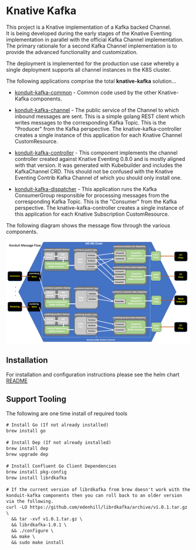 # Knative Kafka

This project is a Knative implementation of a Kafka backed Channel.  
It is being developed during the early stages of the Knative Eventing implementation in parallel with
the official Kafka Channel implementation.  The primary rationale for a second Kafka Channel implementation 
is to provide the advanced functionality and customization.

The deployment is implemented for the production use case whereby a single deployment supports all channel 
instances in the K8S cluster.   

The following applications comprise the total **knative-kafka** solution...

- [konduit-kafka-common](./components/common/README.md) - Common code used by the other Knative-Kafka components.

- [konduit-kafka-channel](./components/channel/README.md) - The public service of the Channel to which inbound 
messages are sent.  This is a simple golang REST client which writes messages to the corresponding Kafka Topic.
This is the "Producer" from the Kafka perspective. The knative-kafka-controller creates a single instance of 
this application for each Knative Channel CustomResource.
    
- [konduit-kafka-controller](./components/controller/README.md) - This component implements the channel controller created 
against Knative Eventing 0.8.0 and is mostly aligned with that version.  It
was generated with Kubebuilder and includes the KafkaChannel CRD. This should not be confused with the 
Knative Eventing Contrib Kafka Channel of which you should only install one. 

- [konduit-kafka-dispatcher](./components/dispatcher/README.md) - This application runs the Kafka ConsumerGroup 
responsible for processing messages from the corresponding Kafka Topic.  This is the "Consumer" from the Kafka
perspective.  The  knative-kafka-controller creates a single instance of this application for each Knative Subscription 
CustomResource. 

The following diagram shows the message flow through the various components. 

![alt text](./architecture.png "Konduit-Kafka Architecture")

## Installation

For installation and configuration instructions please see the helm chart [README](./resources/README.md)  

## Support Tooling
The following are one time install of required tools
```
# Install Go (If not already installed)
brew install go

# Install Dep (If not already installed)
brew install dep
brew upgrade dep

# Install Confluent Go Client Dependencies
brew install pkg-config
brew install librdkafka

# If the current version of librdkafka from brew doesn't work with the konduit-kafka components then you can roll back to an older version via the following.
curl -LO https://github.com/edenhill/librdkafka/archive/v1.0.1.tar.gz \
  && tar -xvf v1.0.1.tar.gz \
  && librdkafka-1.0.1 \
  && ./configure \
  && make \
  && sudo make install
```
